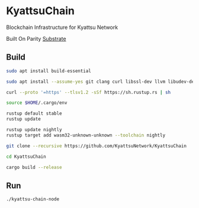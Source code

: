 # KyattsuChain
Blockchain Infrastructure for Kyattsu Network

Built On Parity [Substrate](https://github.com/paritytech/substrate)

## Build

```bash
sudo apt install build-essential

sudo apt install --assume-yes git clang curl libssl-dev llvm libudev-dev make protobuf-compiler

curl --proto '=https' --tlsv1.2 -sSf https://sh.rustup.rs | sh

source $HOME/.cargo/env

rustup default stable
rustup update

rustup update nightly
rustup target add wasm32-unknown-unknown --toolchain nightly

git clone --recursive https://github.com/KyattsuNetwork/KyattsuChain

cd KyattsuChain

cargo build --release
```

## Run

```
./kyattsu-chain-node
```
